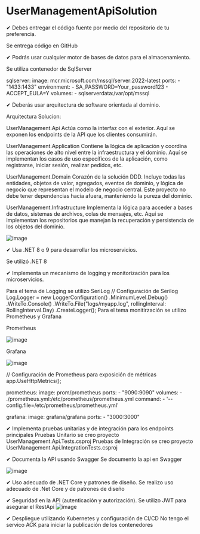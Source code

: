 # UserManagementApiSolution

✔ Debes entregar el código fuente por medio del repositorio de tu preferencia.

Se entrega código en GitHub

✔ Podrás usar cualquier motor de bases de datos para el almacenamiento.

Se utiliza contenedor de SqlServer

  sqlserver:
    image: mcr.microsoft.com/mssql/server:2022-latest
    ports:
      - "1433:1433"
    environment:
      - SA_PASSWORD=Your_password123
      - ACCEPT_EULA=Y
    volumes:
      - sqlserverdata:/var/opt/mssql

✔ Deberás usar arquitectura de software orientada al dominio.

Arquitectura Solucion:

UserManagement.Api
Actúa como la interfaz con el exterior. Aquí se exponen los endpoints de la API que los clientes consumirán.

UserManagement.Application
Contiene la lógica de aplicación y coordina las operaciones de alto nivel entre la infraestructura y el dominio. Aquí se implementan los casos de uso específicos de la aplicación, como registrarse, iniciar sesión, realizar pedidos, etc.

UserManagement.Domain
Corazón de la solución DDD. Incluye todas las entidades, objetos de valor, agregados, eventos de dominio, y lógica de negocio que representan el modelo de negocio central. Este proyecto no debe tener dependencias hacia afuera, manteniendo la pureza del dominio.

UserManagement.Infrastructure
Implementa la lógica para acceder a bases de datos, sistemas de archivos, colas de mensajes, etc. Aquí se implementan los repositorios que manejan la recuperación y persistencia de los objetos del dominio.

![image](https://github.com/user-attachments/assets/17a21181-904b-4ed9-a474-4dd04e1dc667)


✔ Usa .NET 8 o 9 para desarrollar los microservicios.

Se utilizó .NET 8

✔ Implementa un mecanismo de logging y monitorización para los microservicios.

Para el tema de Logging se utilizo SeriLog 
// Configuración de Serilog
Log.Logger = new LoggerConfiguration()
    .MinimumLevel.Debug()
    .WriteTo.Console()
    .WriteTo.File("logs/myapp.log", rollingInterval: RollingInterval.Day)
    .CreateLogger();
Para el tema monitirzación se utilizo Prometheus y Grafana

Prometheus

![image](https://github.com/user-attachments/assets/ef5fe88d-2633-4a27-b6a2-c435127a21ee)

Grafana

![image](https://github.com/user-attachments/assets/1c73288d-727b-458e-83cd-bf62fc3fbbd4)


// Configuración de Prometheus para exposición de métricas
app.UseHttpMetrics();

 prometheus:
   image: prom/prometheus
   ports:
     - "9090:9090"
   volumes:
     - ./prometheus.yml:/etc/prometheus/prometheus.yml
   command:
     - '--config.file=/etc/prometheus/prometheus.yml'
   
 grafana:
   image: grafana/grafana
   ports:
     - "3000:3000"
     
✔ Implementa pruebas unitarias y de integración para los endpoints principales
 Pruebas Unitario se creo proyecto UserManagement.Api.Tests.csproj
 Pruebas de Integración se creo proyecto UserManagement.Api.IntegrationTests.csproj
 
✔ Documenta la API usando Swagger
  Se documento la api en Swagger

  ![image](https://github.com/user-attachments/assets/5dc18f28-13b4-4664-9c94-1c9972940ba1)
  
  
✔ Uso adecuado de .NET Core y patrones de diseño. 
  Se realizo uso adecuado de .Net Core y de patrones de diseño
  
✔ Seguridad en la API (autenticación y autorización).
  Se utilizo JWT para asegurar el RestApi
  ![image](https://github.com/user-attachments/assets/73b72403-a4d2-4697-a17c-458f108822a7)

  
✔ Despliegue utilizando Kubernetes y configuración de CI/CD
  No tengo el servico ACK para iniciar la publicación de los contenedores



